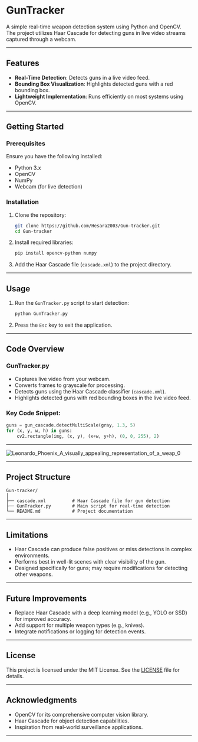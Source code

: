 # **GunTracker**

A simple real-time weapon detection system using Python and OpenCV. The project utilizes Haar Cascade for detecting guns in live video streams captured through a webcam.

---

## **Features**
- **Real-Time Detection**: Detects guns in a live video feed.
- **Bounding Box Visualization**: Highlights detected guns with a red bounding box.
- **Lightweight Implementation**: Runs efficiently on most systems using OpenCV.

---

## **Getting Started**

### **Prerequisites**
Ensure you have the following installed:
- Python 3.x
- OpenCV
- NumPy
- Webcam (for live detection)

### **Installation**
1. Clone the repository:
   ```bash
   git clone https://github.com/Hesara2003/Gun-tracker.git
   cd Gun-tracker
   ```

2. Install required libraries:
   ```bash
   pip install opencv-python numpy
   ```

3. Add the Haar Cascade file (`cascade.xml`) to the project directory.

---

## **Usage**

1. Run the `GunTracker.py` script to start detection:
   ```bash
   python GunTracker.py
   ```

2. Press the `Esc` key to exit the application.

---

## **Code Overview**

### **GunTracker.py**
- Captures live video from your webcam.
- Converts frames to grayscale for processing.
- Detects guns using the Haar Cascade classifier (`cascade.xml`).
- Highlights detected guns with red bounding boxes in the live video feed.

### **Key Code Snippet:**
```python
guns = gun_cascade.detectMultiScale(gray, 1.3, 5)
for (x, y, w, h) in guns:
    cv2.rectangle(img, (x, y), (x+w, y+h), (0, 0, 255), 2)
```

---

![Leonardo_Phoenix_A_visually_appealing_representation_of_a_weap_0](https://github.com/user-attachments/assets/2f6e81c0-a8bc-4b0f-94a7-746181c02934)


---

## **Project Structure**
```
Gun-tracker/
│
├── cascade.xml          # Haar Cascade file for gun detection
├── GunTracker.py        # Main script for real-time detection
└── README.md            # Project documentation
```

---

## **Limitations**
- Haar Cascade can produce false positives or miss detections in complex environments.
- Performs best in well-lit scenes with clear visibility of the gun.
- Designed specifically for guns; may require modifications for detecting other weapons.

---

## **Future Improvements**
- Replace Haar Cascade with a deep learning model (e.g., YOLO or SSD) for improved accuracy.
- Add support for multiple weapon types (e.g., knives).
- Integrate notifications or logging for detection events.

---

## **License**
This project is licensed under the MIT License. See the [LICENSE](LICENSE) file for details.

---

## **Acknowledgments**
- OpenCV for its comprehensive computer vision library.
- Haar Cascade for object detection capabilities.
- Inspiration from real-world surveillance applications.

---
